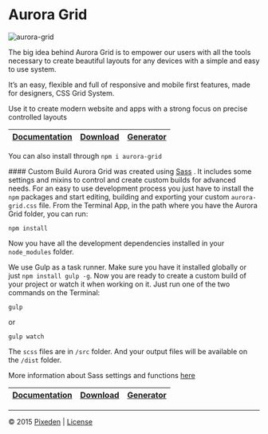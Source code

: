 # Aurora Grid


![aurora-grid](http://www.pixeden.com/media/k2/items/cache/aurora-grid-css-system-M.jpg)

The big idea behind Aurora Grid is to empower our users with all the tools necessary to create beautiful layouts for any devices with a simple and easy to use system.

It’s an easy, flexible and full of responsive and mobile first features, made for designers, CSS Grid System.

Use it to create modern website and apps with a strong focus on precise controlled layouts

| [Documentation](http://themes-pixeden.com/aurora-kit/grid)  |  [Download](http://themes-pixeden.com/aurora-kit/grid) | [Generator](http://themes-pixeden.com/aurora-kit/grid-generator)
|----------|------:|------:|

You can also install through `npm i aurora-grid`

#### Custom Build
Aurora Grid was created using [Sass](http://sass-lang.com/) . It includes some settings and mixins to control and create custom builds for advanced needs.
For an easy to use development process you just have to install the `npm` packages and start editing, building and exporting your custom `aurora-grid.css` file. From the Terminal App, in the path where you have the Aurora Grid folder, you can run:

    npm install

Now you have all the development dependencies installed in your `node_modules` folder.

We use Gulp as a task runner. Make sure you have it installed globally or just `npm install gulp -g`. Now you are ready to create a custom build of your project or watch it when working on it. Just run one of the two commands on the Terminal:

    gulp

or

    gulp watch

The `scss` files are in `/src` folder. And your output files will be available on the `/dist` folder.

More information about Sass settings and functions [here](http://themes-pixeden.com/aurora-kit/grid.html#custom-settings)

| [Documentation](http://themes-pixeden.com/aurora-kit/grid)  |  [Download](http://themes-pixeden.com/aurora-kit/grid) | [Generator](http://themes-pixeden.com/aurora-kit/grid-generator)
|----------|------:|------:|



---
&copy; 2015 [Pixeden](http://www.pixeden.com/)  |  [License](http://www.pixeden.com/license)
